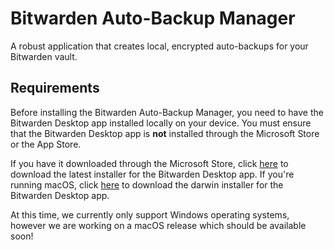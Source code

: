 # Bitwarden Auto-Backup Manager
A robust application that creates local, encrypted auto-backups for your Bitwarden vault.

## Requirements
Before installing the Bitwarden Auto-Backup Manager, you need to have the Bitwarden Desktop app installed locally on your device. You must ensure that the Bitwarden Desktop app is **not** installed through the Microsoft Store or the App Store.

If you have it downloaded through the Microsoft Store, click <a href='https://vault.bitwarden.com/download/?app=desktop&platform=windows'>here</a> to download the latest installer for the Bitwarden Desktop app. If you're running macOS, click <a href='https://vault.bitwarden.com/download/?app=desktop&platform=mac'>here</a> to download the darwin installer for the Bitwarden Desktop app.

At this time, we currently only support Windows operating systems, however we are working on a macOS release which should be available soon!
